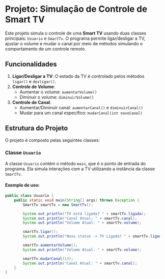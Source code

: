 # Projeto: Simulação de Controle de Smart TV

Este projeto simula o controle de uma **Smart TV** usando duas classes principais: `Usuario` e `SmartTv`. O programa permite ligar/desligar a TV, ajustar o volume e mudar o canal por meio de métodos simulando o comportamento de um controle remoto.

## Funcionalidades

1. **Ligar/Desligar a TV**: O estado da TV é controlado pelos métodos `ligar()` e `desligar()`.
2. **Controle de Volume**:
   - Aumentar o volume: `aumentarVolume()`
   - Diminuir o volume: `diminuirVolume()`
3. **Controle de Canal**:
   - Aumentar/Diminuir canal: `aumentarCanal()` e `diminuirCanal()`
   - Mudar para um canal específico: `mudarCanal(int novoCanal)`

## Estrutura do Projeto

O projeto é composto pelas seguintes classes:

### Classe `Usuario`

A classe `Usuario` contém o método `main`, que é o ponto de entrada do programa. Ela simula interações com a TV utilizando a instância da classe `SmartTv`.

#### Exemplo de uso:
```java
public class Usuario {
    public static void main(String[] args) throws Exception {
        SmartTv smartTv = new SmartTv();

        System.out.println("TV está ligada? " + smartTv.ligada);
        System.out.println("Canal Atual: " + smartTv.canal);
        System.out.println("Volume Atual: " + smartTv.volume);

        smartTv.ligar();
        System.out.println("Novo status -> TV Ligada? " + smartTv.ligada);

        smartTv.aumentarVolume();
        System.out.println("Volume Atual: " + smartTv.volume);

        smartTv.mudarCanal(13);
        System.out.println("Canal Atual: " + smartTv.canal);
    }
}
